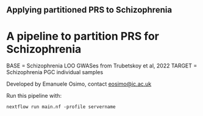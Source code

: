 ## Applying partitioned PRS to Schizophrenia
# A pipeline to partition PRS for Schizophrenia

BASE =   Schizophrenia LOO GWASes from Trubetskoy et al, 2022
TARGET = Schizophrenia PGC individual samples

Developed by Emanuele Osimo, contact eosimo@ic.ac.uk



Run this pipeline with:

```
nextflow run main.nf -profile servername
```

